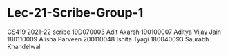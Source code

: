 # Lec-21-Scribe-Group-1
CS419 2021-22 scribe
19D070003	Adit Akarsh
190100007	Aditya Vijay Jain
180110009	Alisha Parveen
200110048	Ishita Tyagi
180040093	Saurabh Khandelwal
